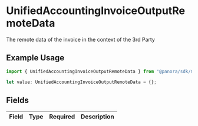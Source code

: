 # UnifiedAccountingInvoiceOutputRemoteData

The remote data of the invoice in the context of the 3rd Party

## Example Usage

```typescript
import { UnifiedAccountingInvoiceOutputRemoteData } from "@panora/sdk/models/components";

let value: UnifiedAccountingInvoiceOutputRemoteData = {};
```

## Fields

| Field       | Type        | Required    | Description |
| ----------- | ----------- | ----------- | ----------- |